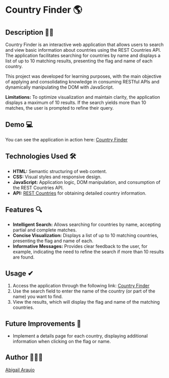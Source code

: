 # Country Finder 🌎

## Description ✍🏻

Country Finder is an interactive web application that allows users to search and view basic information about countries using the REST Countries API. The application facilitates searching for countries by name and displays a list of up to 10 matching results, presenting the flag and name of each country.

This project was developed for learning purposes, with the main objective of applying and consolidating knowledge in consuming RESTful APIs and dynamically manipulating the DOM with JavaScript.

**Limitations:** To optimize visualization and maintain clarity, the application displays a maximum of 10 results. If the search yields more than 10 matches, the user is prompted to refine their query.

## Demo 💻

You can see the application in action here: [Country Finder](https://abigail-araujo.github.io/CountryFinder/)

## Technologies Used 🛠

* **HTML:** Semantic structuring of web content.
* **CSS:** Visual styles and responsive design.
* **JavaScript:** Application logic, DOM manipulation, and consumption of the REST Countries API.
* **API:** [REST Countries](https://restcountries.com/) for obtaining detailed country information.

## Features 🔍

* **Intelligent Search:** Allows searching for countries by name, accepting partial and complete matches.
* **Concise Visualization:** Displays a list of up to 10 matching countries, presenting the flag and name of each.
* **Informative Messages:** Provides clear feedback to the user, for example, indicating the need to refine the search if more than 10 results are found.

## Usage ✔

1.  Access the application through the following link: [Country Finder](https://abigail-araujo.github.io/CountryFinder/)
2.  Use the search field to enter the name of the country (or part of the name) you want to find.
3.  View the results, which will display the flag and name of the matching countries.

## Future Improvements 📝

* Implement a details page for each country, displaying additional information when clicking on the flag or name.

## Author 👩🏻‍💻

[Abigail Araujo](https://github.com/Abigail-Araujo)

